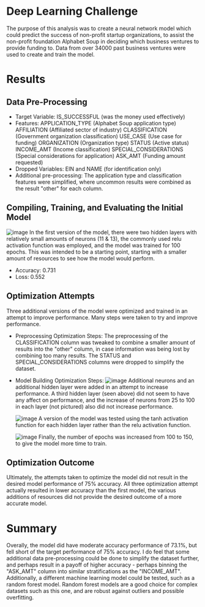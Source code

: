 # Deep Learning Challenge
The purpose of this analysis was to create a neural network model which could predict the success of non-profit startup organizations, to assist the non-profit foundation Alphabet Soup in deciding which business ventures to provide funding to. Data from over 34000 past business ventures were used to create and train the model.

# Results

## Data Pre-Processing
-   Target Variable:  IS_SUCCESSFUL (was the money used effectively)
-   Features: APPLICATION_TYPE (Alphabet Soup application type)
              AFFILIATION (Affiliated sector of industry)
              CLASSIFICATION (Government organization classification)
              USE_CASE (Use case for funding)
              ORGANIZATION (Organization type)
              STATUS (Active status) 
              INCOME_AMT (Income classification)
              SPECIAL_CONSIDERATIONS (Special considerations for application)
              ASK_AMT (Funding amount requested)
  - Dropped Variables: EIN and NAME (for identification only)
  - Additional pre-processing: The application type and classification features were simplified, where uncommon results were combined as the result "other" for each column.

## Compiling, Training, and Evaluating the Initial Model

![image](https://github.com/annabitzer/deep_learning_challenge/assets/149126016/de96c459-e44d-40be-b114-59f095d16fec)
In the first version of the model, there were two hidden layers with relatively small amounts of neurons (11 & 13), the commonly used relu activation function was employed, and the model was trained for 100 epochs. This was intended to be a starting point, starting with a smaller amount of resources to see how the model would perform. 

-  Accuracy: 0.731
-  Loss: 0.552

## Optimization Attempts
Three additional versions of the model were optimized and trained in an attempt to improve performance. Many steps were taken to try and improve performance.

- Preprocessing Optimization Steps:
    The preprocessing of the CLASSIFICATION column was tweaked to combine a smaller amount of results into the "other" column, in case information was being lost by combining too many results.
    The STATUS and SPECIAL_CONSIDERATIONS columns were dropped to simplify the dataset.

- Model Building Optimization Steps:
    ![image](https://github.com/annabitzer/deep_learning_challenge/assets/149126016/857042f0-398d-497e-a977-9584d7fd7fc0)
  Additional neurons and an additional hidden layer were added in an attempt to increase performance. A third hidden layer (seen above) did not seem to have any affect on performance, and the increase of neurons from 25 to 100 in each layer (not pictured) also did not increase  performance.

  ![image](https://github.com/annabitzer/deep_learning_challenge/assets/149126016/194da4f2-02bc-4507-9532-05434ccf2168)
  A version of the model was tested using the tanh activation function for each hidden layer rather than the relu activation function.

  ![image](https://github.com/annabitzer/deep_learning_challenge/assets/149126016/0a6fd193-0e9f-4b5e-9ad4-7c5ca26064b8)
  Finally, the number of epochs was increased from 100 to 150, to give the model more time to train.

## Optimization Outcome
Ultimately, the attempts taken to optimize the model did not result in the desired model performance of 75% accuracy. All three optimization attempt actually resulted in lower accuracy than the first model, the various additions of resources did not provide the desired outcome of a more accurate model.

# Summary
Overally, the model did have moderate accuracy performance of 73.1%, but fell short of the target performance of 75% accuracy. I do feel that some additional data pre-processing could be done to simplify the dataset further, and perhaps result in a payoff of higher accuracy - perhaps binning the "ASK_AMT" column into similar stratifications as the "INCOME_AMT". Additionally, a different machine learning model could be tested, such as a random forest model. Random forest models are a good choice for complex datasets such as this one, and are robust against outliers and possible overfitting.  
